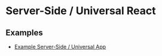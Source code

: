 # Server-Side / Universal React

## Examples

* [Example Server-Side / Universal App](examples/ssr-app/README.md)

